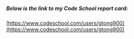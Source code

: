##### Below is the link to my Code School report card:
[https://www.codeschool.com/users/gtong900](https://www.codeschool.com/users/gtong900)
